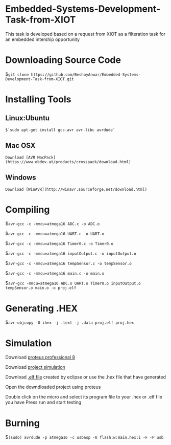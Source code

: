 # Embedded-Systems-Development-Task-from-XIOT
This task is developed based on a request from XIOT as a filteration task for an embedded intership opportunity

# Downloading Source Code
  $`git clone https://github.com/BeshoyAnwar/Embedded-Systems-Development-Task-from-XIOT.git`
# Installing Tools
  ## Linux:Ubuntu
  
    $`sudo apt-get install gcc-avr avr-libc avrdude`

  ## Mac OSX

    Download [AVR MacPack](https://www.obdev.at/products/crosspack/download.html)

  ## Windows

    Download [WinAVR](http://winavr.sourceforge.net/download.html)
 
# Compiling
  $`avr-gcc -c -mmcu=atmega16 ADC.c -o ADC.o`
  
  $`avr-gcc -c -mmcu=atmega16 UART.c -o UART.o`
  
  $`avr-gcc -c -mmcu=atmega16 Timer0.c -o Timer0.o`
  
  $`avr-gcc -c -mmcu=atmega16 inputOutput.c -o inputOutput.o`
  
  $`avr-gcc -c -mmcu=atmega16 tempSensor.c -o tempSensor.o`
  
  $`avr-gcc -c -mmcu=atmega16 main.c -o main.o`
  
  $`avr-gcc -mmcu=atmega16 ADC.o UART.o Timer0.o inputOutput.o tempSensor.o main.o -o proj.elf`
  
 
# Generating .HEX
  $`avr-objcopy -O ihex -j .text -j .data proj.elf proj.hex`
# Simulation
  Download [proteus professional 8](http://getintopc.com/softwares/electronics/proteus-8-free-download/)
  
  Download [project simulation](https://github.com/BeshoyAnwar/Embedded-Systems-Development-Task-from-XIOT/raw/master/projectsimulation.pdsprj)
  
  Download [.elf file](https://github.com/BeshoyAnwar/Embedded-Systems-Development-Task-from-XIOT/raw/master/elfProjectFile.elf) created     by eclipse or use the .hex file that have generated
  
  Open the downdloaded project using proteus 
  
  Double click on the micro and select its program file to your .hex or .elf file you have
  Press run and start testing
# Burning
  $`(sudo) avrdude -p atmega16 -c usbasp -U flash:w:main.hex:i -F -P usb`
